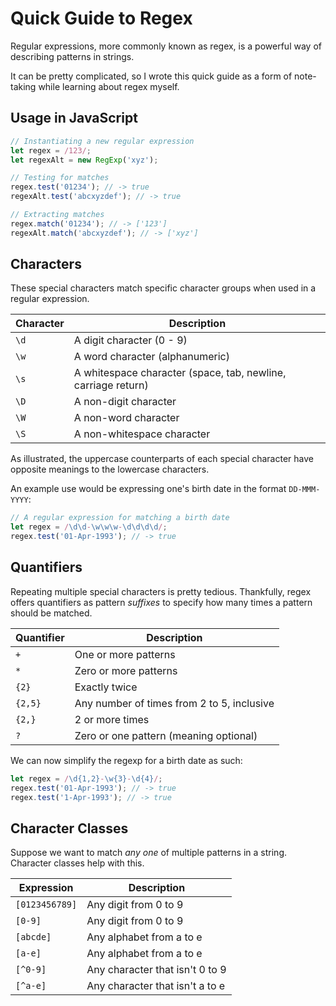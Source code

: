 # Quick Guide to Regex
Regular expressions, more commonly known as regex, is a powerful way of describing patterns in strings.

It can be pretty complicated, so I wrote this quick guide as a form of note-taking while learning about regex myself.

## Usage in JavaScript
```javascript
// Instantiating a new regular expression
let regex = /123/;
let regexAlt = new RegExp('xyz');

// Testing for matches
regex.test('01234'); // -> true
regexAlt.test('abcxyzdef'); // -> true

// Extracting matches
regex.match('01234'); // -> ['123']
regexAlt.match('abcxyzdef'); // -> ['xyz']
```

## Characters
These special characters match specific character groups when used in a regular expression.

Character | Description
----------|-------------
`\d` | A digit character (0 - 9)
`\w` | A word character (alphanumeric)
`\s` | A whitespace character (space, tab, newline, carriage return)
`\D` | A non-digit character
`\W` | A non-word character
`\S` | A non-whitespace character

As illustrated, the uppercase counterparts of each special character have opposite meanings to the lowercase characters.

An example use would be expressing one's birth date in the format `DD-MMM-YYYY`:
```javascript
// A regular expression for matching a birth date
let regex = /\d\d-\w\w\w-\d\d\d\d/;
regex.test('01-Apr-1993'); // -> true
```

## Quantifiers
Repeating multiple special characters is pretty tedious. Thankfully, regex offers quantifiers as pattern _suffixes_ to specify how many times a pattern should be matched.

 Quantifier | Description
 ------------|------------
 `+` | One or more patterns
 `*` | Zero or more patterns
 `{2}` | Exactly twice
 `{2,5}` | Any number of times from 2 to 5, inclusive
 `{2,}` | 2 or more times
 `?` | Zero or one pattern (meaning optional)
 
 We can now simplify the regexp for a birth date as such:
```javascript
let regex = /\d{1,2}-\w{3}-\d{4}/;
regex.test('01-Apr-1993'); // -> true
regex.test('1-Apr-1993'); // -> true
```
 ## Character Classes
Suppose we want to match _any one_ of multiple patterns in a string. Character classes help with this.

Expression | Description
--------------|----------
`[0123456789]` | Any digit from 0 to 9
`[0-9]` | Any digit from 0 to 9
`[abcde]` | Any alphabet from a to e
`[a-e]` | Any alphabet from a to e
`[^0-9]` | Any character that isn't 0 to 9
`[^a-e]` | Any character that isn't a to e
